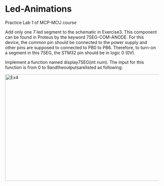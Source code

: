 # Led-Animations
Practice Lab 1 of MCP-MCU course

Add only one 7 led segment to the schematic in Exercise3. This component can be found in Proteus by the keyword 7SEG-COM-ANODE. For this device, the common pin should be connected to the power supply and other pins are supposed to connected to PB0 to PB6. Therefore, to turn-on a segment in this 7SEG, the STM32 pin should be in logic 0 (0V).
 
Implement a function named display7SEG(int num). The input for this function is from 0 to 9andtheoutputsarelisted as following:

<img width="550" height="350" alt="Ex4" src="https://github.com/user-attachments/assets/7ab0ecdf-bed3-497b-a82a-6109d8280263" />


